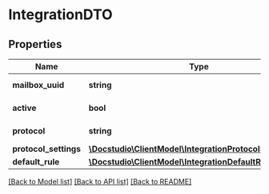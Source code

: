 # IntegrationDTO

## Properties
Name | Type | Description | Notes
------------ | ------------- | ------------- | -------------
**mailbox_uuid** | **string** | Mailbox uuid | 
**active** | **bool** | Integration status | 
**protocol** | **string** | Integration protocol | 
**protocol_settings** | [**\Docstudio\ClientModel\IntegrationProtocolSettingsDTO**](IntegrationProtocolSettingsDTO.md) |  | 
**default_rule** | [**\Docstudio\ClientModel\IntegrationDefaultRuleDTO**](IntegrationDefaultRuleDTO.md) |  | 

[[Back to Model list]](../../README.md#documentation-for-models) [[Back to API list]](../../README.md#documentation-for-api-endpoints) [[Back to README]](../../README.md)

